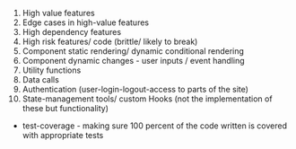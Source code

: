 1. High value features
2. Edge cases in high-value features
3. High dependency features
4. High risk features/ code (brittle/ likely to break)
5. Component static rendering/ dynamic conditional rendering
6. Component dynamic changes - user inputs / event handling
7. Utility functions
8. Data calls
9. Authentication (user-login-logout-access to parts of the site)
10. State-management tools/ custom Hooks (not the implementation of these but functionality)

- test-coverage - making sure 100 percent of the code written is covered with appropriate tests
